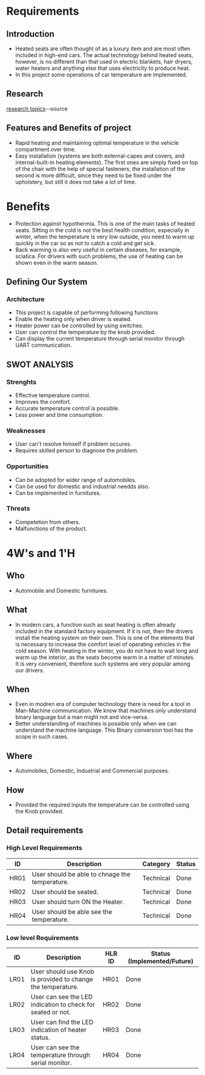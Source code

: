 # Requirements
## Introduction
-    Heated seats are often thought of as a luxury item and are most often included in high-end cars. The actual technology behind heated seats, however, is no different than that used in electric blankets, hair dryers, water heaters and anything else that uses electricity to produce heat.
-    In this project some operations of car temperature are implemented.
## Research
[research topics](https://www.bockmansautocare.com/how-do-heated-seats-work/)--source

## Features and Benefits of project
-    Rapid heating and maintaining optimal temperature in the vehicle compartment over time.
-    Easy installation (systems are both external-capes and covers, and internal-built-in heating elements). The first ones are simply fixed on top of the chair with the help of special fasteners, the installation of the second is more difficult, since they need to be fixed under the upholstery, but still it does not take a lot of time.
# Benefits
-    Protection against hypothermia. This is one of the main tasks of heated seats. Sitting in the cold is not the best health condition, especially in winter, when the temperature is very low outside, you need to warm up quickly in the car so as not to catch a cold and get sick.
-    Back warming is also very useful in certain diseases, for example, sciatica. For drivers with such problems, the use of heating can be shown even in the warm season.

## Defining Our System
### Architecture
-    This project is capable of performing following functions 
-    Enable the heating only when driver is seated.
-    Heater power can be controlled by using switches.
-    User can control the temperature by the knob provided.
-    Can display the current temperature through serial monitor through UART communication.
   
## SWOT ANALYSIS
### Strenghts 
-    Effective temperature control.
-    Improves the comfort.
-    Accurate temperature control is possible.
-    Less power and time consumption.
### Weaknesses
-    User can't resolve himself if problem occures.
-    Requires skilled person to diagnose the problem.
### Opportunities
-    Can be adopted for wider range of automobiles.
-    Can be used for domestic and industrial needds also.
-    Can be implemented in furnitures.
### Threats
-    Competetion from others.
-    Malfunctions of the product.    
# 4W&#39;s and 1&#39;H

## Who
-    Automobile and Domestic furnitures.

## What
-    In modern cars, a function such as seat heating is often already included in the standard factory equipment. If it is not, then the drivers install the heating system on their own. This is one of the elements that is necessary to increase the comfort level of operating vehicles in the cold season. With heating in the winter, you do not have to wait long and warm up the interior, as the seats become warm in a matter of minutes. It is very convenient, therefore such systems are very popular among our drivers.
## When
-    Even in modren era of computer technology there is need for a tool in Man-Machine communication. We know that machines only understand binary language but a man might not and vice-versa.
-    Better understanding of machines is possible only when we can understand the machine language. This Binary conversion tool has the scope in such cases.

## Where
-    Automobiles, Domestic, Industrial and Commercial purposes.

## How
-    Provided the required inputs the temperature can be controlled using the Knob provided.
## Detail requirements
### High Level Requirements

| ID   | Description                                                                                       | Category  | Status |
|------|---------------------------------------------------------------------------------------------------|-----------|--------|
| HR01 | User should be able to chnage the temperature.                                                    | Technical | Done   |
| HR02 | User should be seated.                                                                            | Technical | Done   |
| HR03 | User should turn ON the Heater.                                                                   | Technical | Done   |
| HR04 | User should be able see the temperature.                                                          | Technical | Done   |


### Low level Requirements
| ID   | Description                                                                    | HLR ID     | Status (Implemented/Future) |
|------|--------------------------------------------------------------------------------|------------|-----------------------------|
| LR01 | User should use Knob is provided to change the temperature.                    | HR01       | Done                        |
| LR02 | User can see the LED indication to check for seated or not.                    | HR02       | Done                        |
| LR03 | User can find the LED indication of heater status.                             | HR03       | Done                        |
| LR04 | User can see the temperature through serial monitor.                           | HR04       | Done                        |

